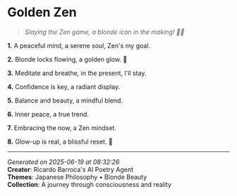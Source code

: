 # Golden Zen

> *Slaying the Zen game, a blonde icon in the making! 💯🌟*

**1.** A peaceful mind, a serene soul, Zen's my goal.


**2.** Blonde locks flowing, a golden glow. 🌟


**3.** Meditate and breathe, in the present, I'll stay.


**4.** Confidence is key, a radiant display.


**5.** Balance and beauty, a mindful blend.


**6.** Inner peace, a true trend.


**7.** Embracing the now, a Zen mindset.


**8.** Glow-up is real, a blissful reset. 💫



---

*Generated on 2025-06-19 at 08:32:26*  
**Creator**: Ricardo Barroca's AI Poetry Agent  
**Themes**: Japanese Philosophy • Blonde Beauty  
**Collection**: A journey through consciousness and reality